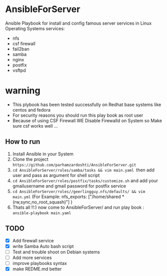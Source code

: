 # AnsibleForServer
Ansible Playbook for install and config famous server services in Linux Operating Systems
services:
- nfs
- csf firewall
- fail2ban
- samba
- nginx
- postfix
- vsftpd

# warning
- This plybook has been tested successfully on Redhat base systems like centos and fedora 
- For security reasons you should run this play book as root user
- Because of using CSF Firewall WE Disable Firewalld on System so Make sure csf works well ... 

## How to run
1. Install Ansible in your System 
2. Clone the project `https://github.com/parhamzardoshti/AnsibleForServer.git`
3. `cd AnsibleForServer/roles/samba/tasks && vim main.yaml `then add user and pass as argument for shell script
4. `cd AnsibleForServer/roles/postfix/tasks/customize.sh` and add your gmailusername and gmail password  for postfix service
4. `cd AnsibleForServer/roles//geerlingguy.nfs/defaults/ && vim main.yml` (For Example:  nfs_exports: ["/home/shared *(rw,sync,no_root_squash)"] )
5. Thats all !!:)  now come to AnsibleForServer/ and run play book :   `ansible-playbook main.yaml`

## TODO
- [x] Add firewall service 
- [x] write Samba Auto bash script
- [ ] Test and trouble shoot on Debian systems
- [ ] Add more services
- [ ] improve playbooks syntax
- [x] make REDME.md better
